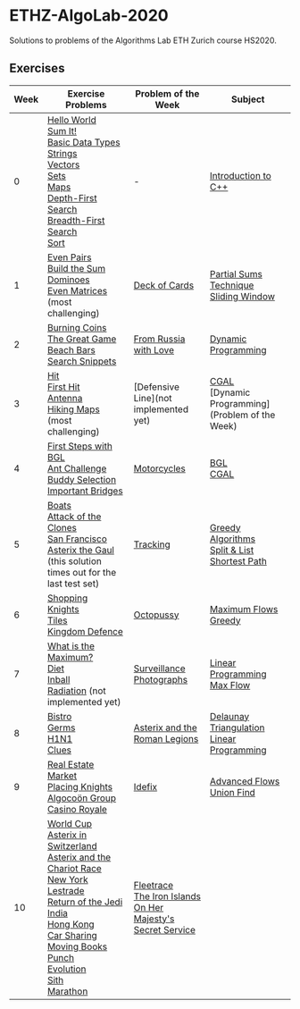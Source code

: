 # ETHZ-AlgoLab-2020
Solutions to problems of the Algorithms Lab ETH Zurich course HS2020.

## Exercises

|Week|Exercise Problems|Problem of the Week|Subject|
|----|-----------------|-------------------|-------|
|0|[Hello World](0.%20C++%20Intro/1.%20Hello%20World)<br/>[Sum It!](0.%20C++%20Intro/2.%20Sum%20It!)<br/>[Basic Data Types](0.%20C++%20Intro/3.%20Basic%20Data%20Types)<br/>[Strings](0.%20C++%20Intro/4.%20Strings)<br/>[Vectors](0.%20C++%20Intro/5.%20Vectors)<br/>[Sets](0.%20C++%20Intro/6.%20Sets)<br/>[Maps](0.%20C++%20Intro/7.%20Maps)<br/>[Depth-First Search](0.%20C++%20Intro/8.%20Depth-First%20Search)<br/>[Breadth-First Search](0.%20C++%20Intro/9.%20Breadth-First%20Search)<br/>[Sort](0.%20C++%20Intro/10.%20Sort)<br/>|-|[Introduction to C++](0.%20C++%20Intro)|
|1|[Even Pairs](1.%20Partial%20Sums%20Technique/1.%20Even%20Pairs)<br/>[Build the Sum](1.%20Partial%20Sums%20Technique/2.%20Build%20the%20Sum)<br/>[Dominoes](1.%20Partial%20Sums%20Technique/3.%20Dominoes)<br/>[Even Matrices](1.%20Partial%20Sums%20Technique/4.%20Even%20Matrices) (most challenging)|[Deck of Cards](Weekly%20Problems/1.%20Deck%20of%20Cards)|[Partial Sums Technique](1.%20Partial%20Sums%20Technique)<br/>[Sliding Window](Weekly%20Problems/1.%20Deck%20of%20Cards)|
|2|[Burning Coins](2.%20Dynamic%20Programming/1.%20Burning%20Coins)<br/>[The Great Game](2.%20Dynamic%20Programming/2.%20The%20Great%20Game)<br/>[Beach Bars](2.%20Dynamic%20Programming/3.%20Beach%20Bars)<br/>[Search Snippets](2.%20Dynamic%20Programming/4.%20Search%20Snippets)|[From Russia with Love](Weekly%20Problems/2.%20From%20Russia%20with%20Love)|[Dynamic Programming](2.%20Dynamic%20Programming)|
|3|[Hit](3.%20CGAL%20Intro/1.%20Hit)<br/>[First Hit](3.%20CGAL%20Intro/2.%20First%20Hit)<br/>[Antenna](3.%20CGAL%20Intro/3.%20Antenna)<br/>[Hiking Maps](3.%20CGAL%20Intro/4.%20Hiking%20Maps) (most challenging)|[Defensive Line](not implemented yet)|[CGAL](3.%20CGAL%20Intro)<br/>[Dynamic Programming](Problem of the Week)|
|4|[First Steps with BGL](4.%20BGL%20Intro/1.%20First%20Steps%20with%20BGL)<br/>[Ant Challenge](4.%20BGL%20Intro/2.%20Ant%20Challenge)<br/>[Buddy Selection](4.%20BGL%20Intro/3.%20Buddy%20Selection)<br/>[Important Bridges](4.%20BGL%20Intro/4.%20Important%20Bridges)|[Motorcycles](Weekly%20Problems/4.%20Motorcycles)|[BGL](4.%20BGL%20Intro)<br/>[CGAL](Weekly%20Problems/4.%20Motorcycles)|
|5|[Boats](5.%20Greedy/1.%20Boats)<br/>[Attack of the Clones](5.%20Greedy/2.%20Attack%20of%20the%20Clones)<br/>[San Francisco](5.%20Greedy/3.%20San%20Francisco)<br/>[Asterix the Gaul](5.%20Greedy/4.%20Asterix%20the%20Gaul) (this solution times out for the last test set)|[Tracking](Weekly%20Problems/5.%20Tracking)|[Greedy Algorithms](5.%20Greedy)<br/>[Split & List](5.%20Greedy/4.%20Asterix%20the%20Gaul)<br/>[Shortest Path](Weekly%20Problems/5.%20Tracking)|
|6|[Shopping](6.%20BGL%20Flows/1.%20Shopping)<br/>[Knights](6.%20BGL%20Flows/2.%20Knights)<br/>[Tiles](6.%20BGL%20Flows/3.%20Tiles)<br/>[Kingdom Defence](6.%20BGL%20Flows/4.%20Kingdom%20Defence)|[Octopussy](Weekly%20Problems/6.%20Octopussy)|[Maximum Flows](6.%20BGL%20Flows)<br/>[Greedy](Weekly%20Problems/6.%20Octopussy)|
|7|[What is the Maximum?](7.%20CGAL%20Linear%20Programming/1.%20What%20is%20the%20Maximum%3F)<br/>[Diet](7.%20CGAL%20Linear%20Programming/2.%20Diet)<br/>[Inball](7.%20CGAL%20Linear%20Programming/3.%20Inball)<br/>[Radiation](7.%20CGAL%20Linear%20Programming/4.%20Radiation) (not implemented yet)|[Surveillance Photographs](Weekly%20Problems/7.%20Surveillance%20Photographs)|[Linear Programming](7.%20CGAL%20Linear%20Programming)<br/>[Max Flow](Weekly%20Problems/7.%20Surveillance%20Photographs)|
|8|[Bistro](8.%20CGAL%20Proximity%20Structures/1.%20Bistro)<br/>[Germs](8.%20CGAL%20Proximity%20Structures/2.%20Germs)<br/>[H1N1](8.%20CGAL%20Proximity%20Structures/3.%20H1N1)<br/>[Clues](8.%20CGAL%20Proximity%20Structures/4.%20Clues)|[Asterix and the Roman Legions](Weekly%20Problems/8.%20Asterix%20and%20the%20Roman%20Legions)|[Delaunay Triangulation](8.%20CGAL%20Proximity%20Structures)<br/>[Linear Programming](Weekly%20Problems/8.%20Asterix%20and%20the%20Roman%20Legions)|
|9|[Real Estate Market](9.%20BGL%20Advanced%20Flows/1.%20Real%20Estate%20Market)<br/>[Placing Knights](9.%20BGL%20Advanced%20Flows/2.%20Placing%20Knights)<br/>[Algocoön Group](9.%20BGL%20Advanced%20Flows/3.%20Algocoön%20Group)<br/>[Casino Royale](9.%20BGL%20Advanced%20Flows/4.%20Casino%20Royale)|[Idefix](Weekly%20Problems/9.%20Idefix)|[Advanced Flows](9.%20BGL%20Advanced%20Flows)<br/>[Union Find](Weekly%20Problems/9.%20Idefix)|
|10|[World Cup](10.%20Exam%20Preparation/World%20Cup)<br/>[Asterix in Switzerland](10.%20Exam%20Preparation/Asterix%20in%20Switzerland)<br/>[Asterix and the Chariot Race](10.%20Exam%20Preparation/Asterix%20and%20the%20Chariot%20Race)<br/>[New York](10.%20Exam%20Preparation/New%20York)<br/>[Lestrade](10.%20Exam%20Preparation/Lestrade)<br/>[Return of the Jedi](10.%20Exam%20Preparation/Return%20of%20the%20Jedi)<br/>[India](10.%20Exam%20Preparation/India)<br/>[Hong Kong](10.%20Exam%20Preparation/Hong%20Kong)<br/>[Car Sharing](10.%20Exam%20Preparation/Car%20Sharing)<br/>[Moving Books](10.%20Exam%20Preparation/Moving%20Books)<br/>[Punch](10.%20Exam%20Preparation/Punch)<br/>[Evolution](10.%20Exam%20Preparation/Evolution)<br/>[Sith](10.%20Exam%20Preparation/Sith)<br/>[Marathon](10.%20Exam%20Preparation/Marathon)|[Fleetrace](Weekly%20Problems/10.%20Fleetrace)<br/>[The Iron Islands](Weekly%20Problems/11.%20The%20Iron%20Islands)<br/>[On Her Majesty's Secret Service](Weekly%20Problems/13.%20On%20Her%20Majesty's%20Secret%20Service)||
